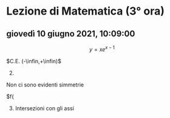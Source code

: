 #  Lezione di Matematica (3° ora)

## giovedì 10 giugno 2021, 10:09:00




$$
y=xe^{x-1}
$$


$C.E. (-\infin,+\infin)$

2)
Non ci sono evidenti simmetrie

$f(

3) Intersezioni con gli assi
<!--stackedit_data:
eyJoaXN0b3J5IjpbLTU3NDQ3NTAzNiwtMTkwMzY5ODMwOV19
-->